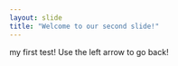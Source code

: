 ```yaml
---
layout: slide
title: "Welcome to our second slide!"
---
```

my first test! 
Use the left arrow to go back!
